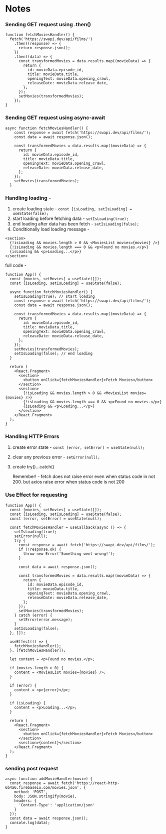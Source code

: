 # Notes

### Sending GET request using .then()

```
function fetchMoviesHandler() {
  fetch('https://swapi.dev/api/films/')
    .then((response) => {
      return response.json();
    })
    .then((data) => {
      const transformedMovies = data.results.map((movieData) => {
        return {
          id: movieData.episode_id,
          title: movieData.title,
          openingText: movieData.opening_crawl,
          releaseDate: movieData.release_date,
        };
      });
      setMovies(transformedMovies);
    });
}
```

### Sending GET request using async-await

```
async function fetchMoviesHandler() {
    const response = await fetch('https://swapi.dev/api/films/');
    const data = await response.json();

    const transformedMovies = data.results.map((movieData) => {
      return {
        id: movieData.episode_id,
        title: movieData.title,
        openingText: movieData.opening_crawl,
        releaseDate: movieData.release_date,
      };
    });
    setMovies(transformedMovies);
  }
```

### Handling loading -

1. create loading state - `const [isLoading, setIsLoading] = useState(false);`
2. start loading before fetching data - `setIsLoading(true);`
3. end loading after data has been fetch - `setIsLoading(false);`
4. Conditionally load loading message -

```
<section>
  {!isLoading && movies.length > 0 && <MoviesList movies={movies} />}
  {!isLoading && movies.length === 0 && <p>Found no movies.</p>}
  {isLoading && <p>Loading...</p>}
</section>
```

full code -

```
function App() {
  const [movies, setMovies] = useState([]);
  const [isLoading, setIsLoading] = useState(false);

  async function fetchMoviesHandler() {
    setIsLoading(true); // start loading
    const response = await fetch('https://swapi.dev/api/films/');
    const data = await response.json();

    const transformedMovies = data.results.map((movieData) => {
      return {
        id: movieData.episode_id,
        title: movieData.title,
        openingText: movieData.opening_crawl,
        releaseDate: movieData.release_date,
      };
    });
    setMovies(transformedMovies);
    setIsLoading(false); // end loading
  }

  return (
    <React.Fragment>
      <section>
        <button onClick={fetchMoviesHandler}>Fetch Movies</button>
      </section>
      <section>
        {!isLoading && movies.length > 0 && <MoviesList movies={movies} />}
        {!isLoading && movies.length === 0 && <p>Found no movies.</p>}
        {isLoading && <p>Loading...</p>}
      </section>
    </React.Fragment>
  );
}
```

### Handling HTTP Errors

1. create error state - `const [error, setError] = useState(null);`
2. clear any previous error - `setError(null);`
3. create try()...catch()

   Remember! - fetch does not raise error even when status code in not 200. but axios raise error when status code is not 200

### Use Effect for requesting

```
function App() {
  const [movies, setMovies] = useState([]);
  const [isLoading, setIsLoading] = useState(false);
  const [error, setError] = useState(null);

  const fetchMoviesHandler = useCallback(async () => {
    setIsLoading(true);
    setError(null);
    try {
      const response = await fetch('https://swapi.dev/api/films/');
      if (!response.ok) {
        throw new Error('Something went wrong!');
      }

      const data = await response.json();

      const transformedMovies = data.results.map((movieData) => {
        return {
          id: movieData.episode_id,
          title: movieData.title,
          openingText: movieData.opening_crawl,
          releaseDate: movieData.release_date,
        };
      });
      setMovies(transformedMovies);
    } catch (error) {
      setError(error.message);
    }
    setIsLoading(false);
  }, []);

  useEffect(() => {
    fetchMoviesHandler();
  }, [fetchMoviesHandler]);

  let content = <p>Found no movies.</p>;

  if (movies.length > 0) {
    content = <MoviesList movies={movies} />;
  }

  if (error) {
    content = <p>{error}</p>;
  }

  if (isLoading) {
    content = <p>Loading...</p>;
  }

  return (
    <React.Fragment>
      <section>
        <button onClick={fetchMoviesHandler}>Fetch Movies</button>
      </section>
      <section>{content}</section>
    </React.Fragment>
  );
}
```

### sending post request

```
async function addMovieHandler(movie) {
  const response = await fetch('https://react-http-6b4a6.firebaseio.com/movies.json', {
    method: 'POST',
    body: JSON.stringify(movie),
    headers: {
      'Content-Type': 'application/json'
    }
  });
  const data = await response.json();
  console.log(data);
}
```
